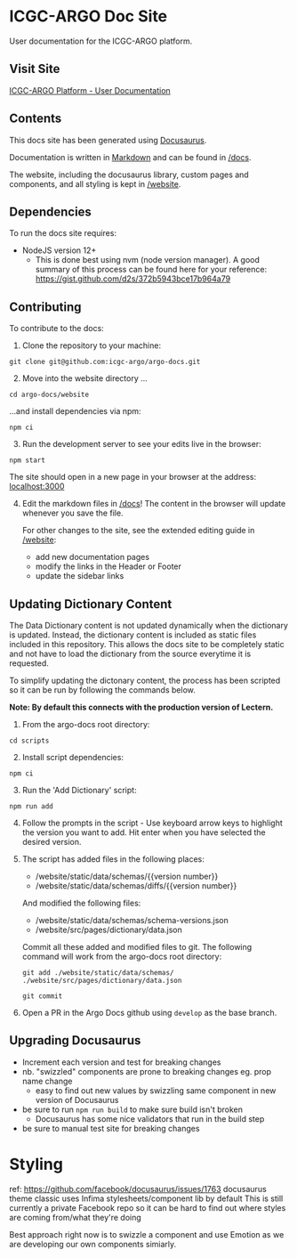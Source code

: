 # ICGC-ARGO Doc Site

User documentation for the ICGC-ARGO platform.

## Visit Site

[ICGC-ARGO Platform - User Documentation](https://docs.icgc-argo.org)

## Contents

This docs site has been generated using [Docusaurus](https://docusaurus.io/).

Documentation is written in [Markdown](https://github.com/adam-p/markdown-here/wiki/Markdown-Cheatsheet) and can be found in [/docs](docs).

The website, including the docusaurus library, custom pages and components, and all styling is kept in [/website](website).

## Dependencies

To run the docs site requires:

- NodeJS version 12+
  - This is done best using nvm (node version manager). A good summary of this process can be found here for your reference: https://gist.github.com/d2s/372b5943bce17b964a79

## Contributing

To contribute to the docs:

1. Clone the repository to your machine:

```
git clone git@github.com:icgc-argo/argo-docs.git
```

2. Move into the website directory ...

```
cd argo-docs/website
```

...and install dependencies via npm:

```
npm ci
```

3. Run the development server to see your edits live in the browser:

```
npm start
```

The site should open in a new page in your browser at the address: [localhost:3000](http://localhost:3000)

4. Edit the markdown files in [/docs](docs)! The content in the browser will update whenever you save the file.

   For other changes to the site, see the extended editing guide in [/website](website):

   - add new documentation pages
   - modify the links in the Header or Footer
   - update the sidebar links

## Updating Dictionary Content

The Data Dictionary content is not updated dynamically when the dictionary is updated. Instead, the dictionary content is included as static files included in this repository. This allows the docs site to be completely static and not have to load the dictionary from the source everytime it is requested.

To simplify updating the dictonary content, the process has been scripted so it can be run by following the commands below.

**Note: By default this connects with the production version of Lectern.**

1. From the argo-docs root directory:

```
cd scripts
```

2. Install script dependencies:

```
npm ci
```

3. Run the 'Add Dictionary' script:

```
npm run add
```

4. Follow the prompts in the script - Use keyboard arrow keys to highlight the version you want to add. Hit enter when you have selected the desired version.

5. The script has added files in the following places:

   - /website/static/data/schemas/{{version number}}
   - /website/static/data/schemas/diffs/{{version number}}

   And modified the following files:

   - /website/static/data/schemas/schema-versions.json
   - /website/src/pages/dictionary/data.json

   Commit all these added and modified files to git. The following command will work from the argo-docs root directory:

   ```
   git add ./website/static/data/schemas/ ./website/src/pages/dictionary/data.json

   git commit
   ```

6. Open a PR in the Argo Docs github using `develop` as the base branch.

## Upgrading Docusaurus

- Increment each version and test for breaking changes
- nb. "swizzled" components are prone to breaking changes eg. prop name change
  - easy to find out new values by swizzling same component in new version of Docusaurus
- be sure to run `npm run build` to make sure build isn't broken
  - Docusaurus has some nice validators that run in the build step
- be sure to manual test site for breaking changes

# Styling

ref: https://github.com/facebook/docusaurus/issues/1763
docusaurus theme classic uses Infima stylesheets/component lib by default
This is still currently a private Facebook repo so it can be hard to find out where styles are coming from/what they're doing

Best approach right now is to swizzle a component and use Emotion as we are developing our own components simiarly.
